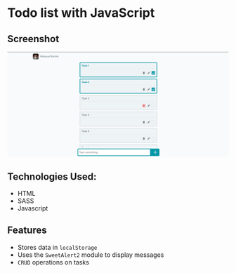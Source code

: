 # Todo list with JavaScript

## Screenshot
![Screenshot](screenshot.png 'Screenshot of todo list with JavaScript')

## Technologies Used:
- HTML
- SASS
- Javascript


## Features
- Stores data in `localStorage`
- Uses the `SweetAlert2` module to display messages
- `CRUD` operations on tasks
